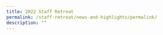 ```yaml
---
title: 2022 Staff Retreat
permalink: /staff-retreat/news-and-highlights/permalink/
description: ""
---
```

